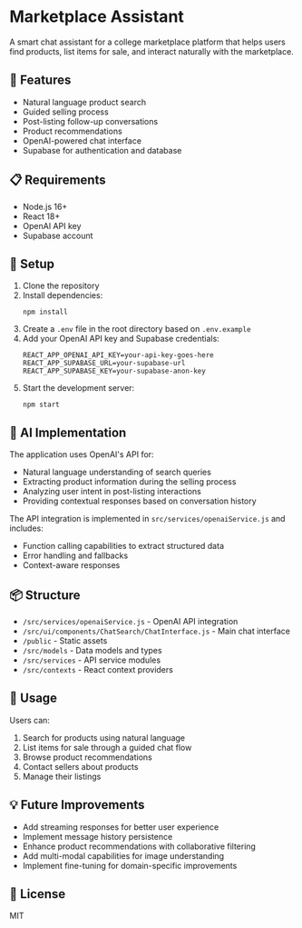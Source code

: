 # Marketplace Assistant

A smart chat assistant for a college marketplace platform that helps users find products, list items for sale, and interact naturally with the marketplace.

## 🚀 Features

- Natural language product search
- Guided selling process
- Post-listing follow-up conversations
- Product recommendations
- OpenAI-powered chat interface
- Supabase for authentication and database

## 📋 Requirements

- Node.js 16+
- React 18+
- OpenAI API key
- Supabase account

## 🔧 Setup

1. Clone the repository
2. Install dependencies:
   ```
   npm install
   ```
3. Create a `.env` file in the root directory based on `.env.example`
4. Add your OpenAI API key and Supabase credentials:
   ```
   REACT_APP_OPENAI_API_KEY=your-api-key-goes-here
   REACT_APP_SUPABASE_URL=your-supabase-url
   REACT_APP_SUPABASE_KEY=your-supabase-anon-key
   ```
5. Start the development server:
   ```
   npm start
   ```

## 🧠 AI Implementation

The application uses OpenAI's API for:

- Natural language understanding of search queries
- Extracting product information during the selling process
- Analyzing user intent in post-listing interactions
- Providing contextual responses based on conversation history

The API integration is implemented in `src/services/openaiService.js` and includes:

- Function calling capabilities to extract structured data
- Error handling and fallbacks
- Context-aware responses

## 📦 Structure

- `/src/services/openaiService.js` - OpenAI API integration
- `/src/ui/components/ChatSearch/ChatInterface.js` - Main chat interface
- `/public` - Static assets
- `/src/models` - Data models and types
- `/src/services` - API service modules
- `/src/contexts` - React context providers

## 📝 Usage

Users can:

1. Search for products using natural language
2. List items for sale through a guided chat flow
3. Browse product recommendations
4. Contact sellers about products
5. Manage their listings

## 💡 Future Improvements

- Add streaming responses for better user experience
- Implement message history persistence
- Enhance product recommendations with collaborative filtering
- Add multi-modal capabilities for image understanding
- Implement fine-tuning for domain-specific improvements

## 📄 License

MIT
